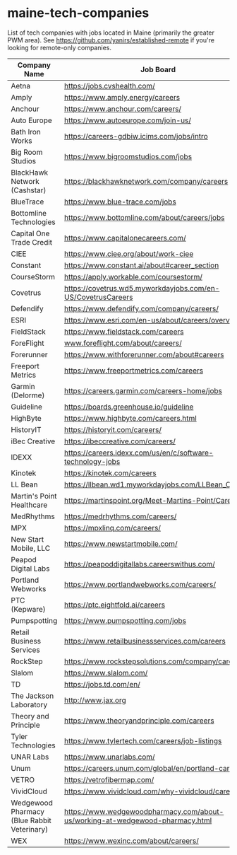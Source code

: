 # maine-tech-companies
List of tech companies with jobs located in Maine (primarily the greater PWM area). See https://github.com/yanirs/established-remote if you're looking for remote-only companies.

|Company Name|Job Board|
|---|---|
|Aetna|https://jobs.cvshealth.com/|
|Amply|https://www.amply.energy/careers|
|Anchour|https://www.anchour.com/careers/|
|Auto Europe|https://www.autoeurope.com/join-us/|
|Bath Iron Works|https://careers-gdbiw.icims.com/jobs/intro|
|Big Room Studios|https://www.bigroomstudios.com/jobs|
|BlackHawk Network (Cashstar)|https://blackhawknetwork.com/company/careers|
|BlueTrace|https://www.blue-trace.com/jobs|
|Bottomline Technologies|https://www.bottomline.com/about/careers/jobs|
|Capital One Trade Credit|https://www.capitalonecareers.com/|
|CIEE |https://www.ciee.org/about/work-ciee|
|Constant|https://www.constant.ai/about#career_section|
|CourseStorm|https://apply.workable.com/coursestorm/|
|Covetrus|https://covetrus.wd5.myworkdayjobs.com/en-US/CovetrusCareers|
|Defendify|https://www.defendify.com/company/careers/|
|ESRI|https://www.esri.com/en-us/about/careers/overview|
|FieldStack|https://www.fieldstack.com/careers|
|ForeFlight|www.foreflight.com/about/careers/|
|Forerunner|https://www.withforerunner.com/about#careers|
|Freeport Metrics|https://www.freeportmetrics.com/careers|
|Garmin (Delorme)|https://careers.garmin.com/careers-home/jobs|
|Guideline|https://boards.greenhouse.io/guideline|
|HighByte|https://www.highbyte.com/careers.html|
|HistoryIT|https://historyit.com/careers/|
|iBec Creative|https://ibeccreative.com/careers/|
|IDEXX|https://careers.idexx.com/us/en/c/software-technology-jobs|
|Kinotek|https://kinotek.com/careers|
|LL Bean|https://llbean.wd1.myworkdayjobs.com/LLBean_Careers|
|Martin's Point Healthcare|https://martinspoint.org/Meet-Martins-Point/Careers|
|MedRhythms|https://medrhythms.com/careers/|
|MPX|https://mpxlinq.com/careers/|
|New Start Mobile, LLC|https://www.newstartmobile.com/|
|Peapod Digital Labs|https://peapoddigitallabs.careerswithus.com/|
|Portland Webworks|https://www.portlandwebworks.com/careers/|
|PTC (Kepware)|https://ptc.eightfold.ai/careers|
|Pumpspotting|https://www.pumpspotting.com/jobs|
|Retail Business Services|https://www.retailbusinessservices.com/careers|
|RockStep|https://www.rockstepsolutions.com/company/careers/|
|Slalom|https://www.slalom.com/|
|TD|https://jobs.td.com/en/|
|The Jackson Laboratory |http://www.jax.org|
|Theory and Principle|https://www.theoryandprinciple.com/careers|
|Tyler Technologies|https://www.tylertech.com/careers/job-listings|
|UNAR Labs|https://www.unarlabs.com/|
|Unum|https://careers.unum.com/global/en/portland-careers|
|VETRO|https://vetrofibermap.com/|
|VividCloud|https://www.vividcloud.com/why-vividcloud/careers/|
|Wedgewood Pharmacy (Blue Rabbit Veterinary)|https://www.wedgewoodpharmacy.com/about-us/working-at-wedgewood-pharmacy.html|
|WEX|https://www.wexinc.com/about/careers/|
